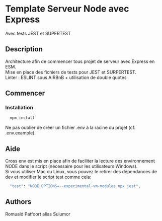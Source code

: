 # Template Serveur Node avec Express

Avec tests JEST et SUPERTEST

## Description

Architecture afin de commencer tous projet de serveur avec Express en ESM.   
Mise en place des fichiers de tests pour JEST et SURPERTEST.  
Linter : ESLINT sous AIRBnB + utilisation de double quotes

## Commencer

### Installation
```bash
  npm install
```
Ne pas oublier de créer un fichier .env à la racine du projet (cf. .env.example)


## Aide

Cross env est mis en place afin de faciliter la lecture des environnement NODE dans le script (nécessaire pour les utilisateurs Windows).  
Si vous utiliser Mac ou Linux, vous pouvez le retirer des dépendances de dev et modifier le script test comme cela:
```bash
  "test": "NODE_OPTIONS=--experimental-vm-modules npx jest",
```

## Authors

Romuald Patfoort alias Sulumor

